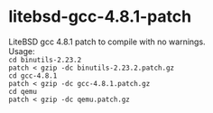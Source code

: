 # litebsd-gcc-4.8.1-patch
LiteBSD gcc 4.8.1 patch to compile with no warnings.<br>
Usage:<br>
`cd binutils-2.23.2`<br>
`patch < gzip -dc binutils-2.23.2.patch.gz`<br>
`cd gcc-4.8.1`<br>
`patch < gzip -dc gcc-4.8.1.patch.gz`<br>
`cd qemu`<br>
`patch < gzip -dc qemu.patch.gz`
